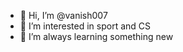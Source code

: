 - 👋 Hi, I’m @vanish007
- 👀 I’m interested in sport and CS
- 🌱 I’m always learning something new
<!---
vanish007/vanish007 is a ✨ special ✨ repository because its `README.md` (this file) appears on your GitHub profile.
You can click the Preview link to take a look at your changes.
--->
